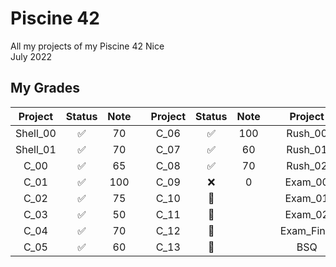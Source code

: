 # Piscine 42
All my projects of my Piscine 42 Nice <br />
July 2022

## My Grades
| Project  |       Status       | Note |   | Project|       Status       | Note |   | Project    |       Status       | Note |
|:--------:|:------------------:|:----:|---|:------:|:------------------:|:----:|---|:----------:|:------------------:|:----:|
| Shell_00 | :white_check_mark: |  70  |   | C_06   | :white_check_mark: |  100 |   | Rush_00    |         :x:        |   0  |
| Shell_01 | :white_check_mark: |  70  |   | C_07   | :white_check_mark: |  60  |   | Rush_01    |         :x:        |   0  |
| C_00     | :white_check_mark: |  65  |   | C_08   | :white_check_mark: |  70  |   | Rush_02    |         :x:        |  36  |
| C_01     | :white_check_mark: |  100 |   | C_09   |         :x:        |   0  |   | Exam_00    | :white_check_mark: |  64  |
| C_02     | :white_check_mark: |  75  |   | C_10   |   :no_entry_sign:  |      |   | Exam_01    | :white_check_mark: |  64  |
| C_03     | :white_check_mark: |  50  |   | C_11   |   :no_entry_sign:  |      |   | Exam_02    | :white_check_mark: |  42  |
| C_04     | :white_check_mark: |  70  |   | C_12   |   :no_entry_sign:  |      |   | Exam_Final | :white_check_mark: |  66  |
| C_05     | :white_check_mark: |  60  |   | C_13   |   :no_entry_sign:  |      |   | BSQ        |         :x:        |   0  |
